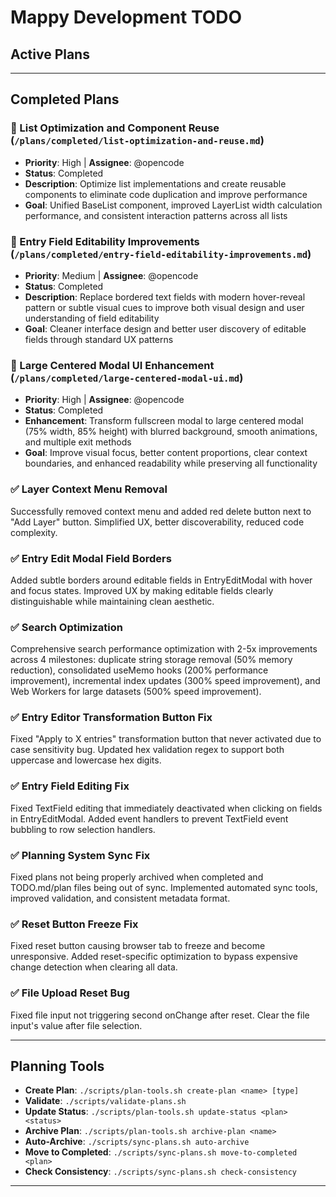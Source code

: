 # Mappy Development TODO

## Active Plans

---

## Completed Plans

### 🚀 List Optimization and Component Reuse (`/plans/completed/list-optimization-and-reuse.md`)
- **Priority**: High | **Assignee**: @opencode
- **Status**: Completed
- **Description**: Optimize list implementations and create reusable components to eliminate code duplication and improve performance
- **Goal**: Unified BaseList component, improved LayerList width calculation performance, and consistent interaction patterns across all lists



### 🎨 Entry Field Editability Improvements (`/plans/completed/entry-field-editability-improvements.md`)
- **Priority**: Medium | **Assignee**: @opencode
- **Status**: Completed
- **Description**: Replace bordered text fields with modern hover-reveal pattern or subtle visual cues to improve both visual design and user understanding of field editability
- **Goal**: Cleaner interface design and better user discovery of editable fields through standard UX patterns



### 🎨 Large Centered Modal UI Enhancement (`/plans/completed/large-centered-modal-ui.md`)
- **Priority**: High | **Assignee**: @opencode
- **Status**: Completed
- **Enhancement**: Transform fullscreen modal to large centered modal (75% width, 85% height) with blurred background, smooth animations, and multiple exit methods
- **Goal**: Improve visual focus, better content proportions, clear context boundaries, and enhanced readability while preserving all functionality



### ✅ Layer Context Menu Removal
Successfully removed context menu and added red delete button next to "Add Layer" button. Simplified UX, better discoverability, reduced code complexity.

### ✅ Entry Edit Modal Field Borders
Added subtle borders around editable fields in EntryEditModal with hover and focus states. Improved UX by making editable fields clearly distinguishable while maintaining clean aesthetic.

### ✅ Search Optimization
Comprehensive search performance optimization with 2-5x improvements across 4 milestones: duplicate string storage removal (50% memory reduction), consolidated useMemo hooks (200% performance improvement), incremental index updates (300% speed improvement), and Web Workers for large datasets (500% speed improvement).

### ✅ Entry Editor Transformation Button Fix
Fixed "Apply to X entries" transformation button that never activated due to case sensitivity bug. Updated hex validation regex to support both uppercase and lowercase hex digits.

### ✅ Entry Field Editing Fix
Fixed TextField editing that immediately deactivated when clicking on fields in EntryEditModal. Added event handlers to prevent TextField event bubbling to row selection handlers.

### ✅ Planning System Sync Fix
Fixed plans not being properly archived when completed and TODO.md/plan files being out of sync. Implemented automated sync tools, improved validation, and consistent metadata format.

### ✅ Reset Button Freeze Fix
Fixed reset button causing browser tab to freeze and become unresponsive. Added reset-specific optimization to bypass expensive change detection when clearing all data.

### ✅ File Upload Reset Bug
Fixed file input not triggering second onChange after reset. Clear the file input's value after file selection.

---

## Planning Tools
- **Create Plan**: `./scripts/plan-tools.sh create-plan <name> [type]`
- **Validate**: `./scripts/validate-plans.sh`
- **Update Status**: `./scripts/plan-tools.sh update-status <plan> <status>`
- **Archive Plan**: `./scripts/plan-tools.sh archive-plan <name>`
- **Auto-Archive**: `./scripts/sync-plans.sh auto-archive`
- **Move to Completed**: `./scripts/sync-plans.sh move-to-completed <plan>`
- **Check Consistency**: `./scripts/sync-plans.sh check-consistency`

---

